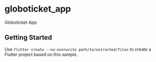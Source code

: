 # globoticket_app

Globoticket App

## Getting Started

Use `flutter create --no-overwrite path/to/extracted/files` to create a Flutter project based on this sample.